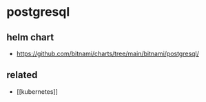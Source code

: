 # postgresql

## helm chart
+ https://github.com/bitnami/charts/tree/main/bitnami/postgresql/

## related
- [[kubernetes]]
